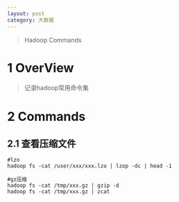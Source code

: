 ```yaml
---
layout: post
category: 大数据
---
```


>Hadoop Commands

# 1 OverView
> 记录hadoop常用命令集

# 2 Commands
## 2.1 查看压缩文件

```
#lzo
hadoop fs -cat /user/xxx/xxx.lzo | lzop -dc | head -1

#gz压缩 
hadoop fs -cat /tmp/xxx.gz | gzip -d​ 
hadoop fs -cat /tmp/xxx.gz | zcat​
```